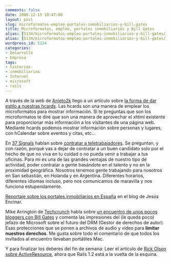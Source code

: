 ```yaml
---
comments: false
date: 2006-12-15 10:47:00
layout: post
slug: microformatos-empleo-portales-inmobiliarios-y-bill-gates
title: Microformatos, empleo, portales inmobiliarios y Bill Gates
alias: [5134/microformatos-empleo-portales-inmobiliarios-y-bill-gates/, 5134/microformatos-empleo-portales-inmobiliarios-y-bill-gates]
alias: [5134/microformatos-empleo-portales-inmobiliarios-y-bill-gates/, 5134/microformatos-empleo-portales-inmobiliarios-y-bill-gates]
wordpress_id: 5134
categories:
- Desarrollo
- Empresa
tags:
- historias
- inmobiliarias
- Internet
- microsoft
- rails
---
```


A través de la web de [Anieto2k](http://www.anieto2k.com) llego a un artículo sobre [la forma de dar estilo a nuestras hcards](http://24ways.org/2006/styling-hcards-with-css).    Las hcards son una manera de emplear los microformatos para mostrar información.  Si te preguntas que son los microformatos te diré que son una manera de aprovechar el xhtml existente para proporcionar más información a los visitantes de una página web.  Mediante hcards podemos mostrar información sobre personas y lugares, con hCalendar sobre eventos y citas, etc...




En [37 Signals](http://www.37signals.com/svn) hablan sobre [contratar a teletrabajadores](http://www.37signals.com/svn/posts/161-why-are-you-not-hiring-remote-workers).  Se preguntan, y con razón, porqué vas a dejar de contratar a un buen candidato solo por el hecho de que no viva en tu cuidad o no pueda venir a trabajar a tus oficinas.  Para mi es una de las grandes ventajas de nuestro tipo de actividad, poder contratar a gente basándote en el talento y no en la proximidad geográfica.  Nosotros tenemos gente trabajando para nosotros en San sebastián, en Holanda y en Argentina.  Diferentes horarios, diferentes idiomas incluso, pero nos comunicamos de maravilla y nos funciona estupendamente. 




[Reportaje sobre los portales inmobiliarios en España](http://www.jesusencinar.com/2006/12/portales_inmobi.html) en el blog de Jesús Encinar.




Mike Arrington de [Techcrunch](http://www.techcrunch.com) habla sobre [un encuentro de unos pocos bloggers con Bill Gates](http://www.techcrunch.com/2006/12/14/bill-gates-on-the-future-of-drm/) y comenta las impresiones del (le queda poco) jefazo de Microsoft sobre el futuro del DRM (Gestor de derechos de autor).  Esas protecciones que se ponen a archivos de audio y video para **limitar nuestros derechos**.  Me gusta sobre todo el comentario de que todos los invitados al encuentro llevaban portátiles Mac.




Y para finalizar los deberes del fin de semana:  Leer el artículo de [Rick Olson sobre ActiveResource](http://weblog.techno-weenie.net/2006/12/13/taking-ares-out-for-a-test-drive), ahora que Rails 1.2 está a la vuelta de la esquina.
